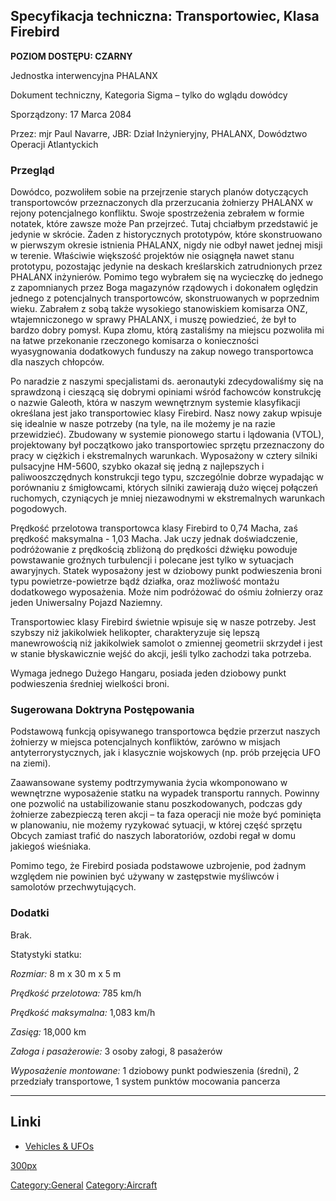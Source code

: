 ## Specyfikacja techniczna: Transportowiec, Klasa Firebird

**POZIOM DOSTĘPU: CZARNY**

Jednostka interwencyjna PHALANX

Dokument techniczny, Kategoria Sigma – tylko do wglądu dowódcy

Sporządzony: 17 Marca 2084

Przez: mjr Paul Navarre, JBR: Dział Inżynieryjny, PHALANX, Dowództwo
Operacji Atlantyckich

### Przegląd

Dowódco, pozwoliłem sobie na przejrzenie starych planów dotyczących
transportowców przeznaczonych dla przerzucania żołnierzy PHALANX w
rejony potencjalnego konfliktu. Swoje spostrzeżenia zebrałem w formie
notatek, które zawsze może Pan przejrzeć. Tutaj chciałbym przedstawić je
jedynie w skrócie. Żaden z historycznych prototypów, które skonstruowano
w pierwszym okresie istnienia PHALANX, nigdy nie odbył nawet jednej
misji w terenie. Właściwie większość projektów nie osiągnęła nawet stanu
prototypu, pozostając jedynie na deskach kreślarskich zatrudnionych
przez PHALANX inżynierów. Pomimo tego wybrałem się na wycieczkę do
jednego z zapomnianych przez Boga magazynów rządowych i dokonałem
oględzin jednego z potencjalnych transportowców, skonstruowanych w
poprzednim wieku. Zabrałem z sobą także wysokiego stanowiskiem komisarza
ONZ, wtajemniczonego w sprawy PHALANX, i muszę powiedzieć, że był to
bardzo dobry pomysł. Kupa złomu, którą zastaliśmy na miejscu pozwoliła
mi na łatwe przekonanie rzeczonego komisarza o konieczności
wyasygnowania dodatkowych funduszy na zakup nowego transportowca dla
naszych chłopców.

Po naradzie z naszymi specjalistami ds. aeronautyki zdecydowaliśmy się
na sprawdzoną i cieszącą się dobrymi opiniami wśród fachowców
konstrukcję o nazwie Galeoth, która w naszym wewnętrznym systemie
klasyfikacji określana jest jako transportowiec klasy Firebird. Nasz
nowy zakup wpisuje się idealnie w nasze potrzeby (na tyle, na ile możemy
je na razie przewidzieć). Zbudowany w systemie pionowego startu i
lądowania (VTOL), projektowany był początkowo jako transportowiec
sprzętu przeznaczony do pracy w ciężkich i ekstremalnych warunkach.
Wyposażony w cztery silniki pulsacyjne HM-5600, szybko okazał się jedną
z najlepszych i paliwooszczędnych konstrukcji tego typu, szczególnie
dobrze wypadając w porównaniu z śmigłowcami, których silniki zawierają
dużo więcej połączeń ruchomych, czyniących je mniej niezawodnymi w
ekstremalnych warunkach pogodowych.

Prędkość przelotowa transportowca klasy Firebird to 0,74 Macha, zaś
prędkość maksymalna - 1,03 Macha. Jak uczy jednak doświadczenie,
podróżowanie z prędkością zbliżoną do prędkości dźwięku powoduje
powstawanie groźnych turbulencji i polecane jest tylko w sytuacjach
awaryjnych. Statek wyposażony jest w dziobowy punkt podwieszenia broni
typu powietrze-powietrze bądź działka, oraz możliwość montażu
dodatkowego wyposażenia. Może nim podróżować do ośmiu żołnierzy oraz
jeden Uniwersalny Pojazd Naziemny.

Transportowiec klasy Firebird świetnie wpisuje się w nasze potrzeby.
Jest szybszy niż jakikolwiek helikopter, charakteryzuje się lepszą
manewrowością niż jakikolwiek samolot o zmiennej geometrii skrzydeł i
jest w stanie błyskawicznie wejść do akcji, jeśli tylko zachodzi taka
potrzeba.

Wymaga jednego Dużego Hangaru, posiada jeden dziobowy punkt podwieszenia
średniej wielkości broni.

### Sugerowana Doktryna Postępowania

Podstawową funkcją opisywanego transportowca będzie przerzut naszych
żołnierzy w miejsca potencjalnych konfliktów, zarówno w misjach
antyterrorystycznych, jak i klasycznie wojskowych (np. prób przejęcia
UFO na ziemi).

Zaawansowane systemy podtrzymywania życia wkomponowano w wewnętrzne
wyposażenie statku na wypadek transportu rannych. Powinny one pozwolić
na ustabilizowanie stanu poszkodowanych, podczas gdy żołnierze
zabezpieczą teren akcji – ta faza operacji nie może być pominięta w
planowaniu, nie możemy ryzykować sytuacji, w której część sprzętu Obcych
zamiast trafić do naszych laboratoriów, ozdobi regał w domu jakiegoś
wieśniaka.

Pomimo tego, że Firebird posiada podstawowe uzbrojenie, pod żadnym
względem nie powinien być używany w zastępstwie myśliwców i samolotów
przechwytujących.

### Dodatki

Brak.

Statystyki statku:

*Rozmiar:* 8 m x 30 m x 5 m

*Prędkość przelotowa:* 785 km/h

*Prędkość maksymalna:* 1,083 km/h

*Zasięg:* 18,000 km

*Załoga i pasażerowie:* 3 osoby załogi, 8 pasażerów

*Wyposażenie montowane:* 1 dziobowy punkt podwieszenia (średni), 2
przedziały transportowe, 1 system punktów mocowania pancerza

------------------------------------------------------------------------

## Linki

- [Vehicles & UFOs](Vehicles_&_UFOs "wikilink")

[300px](image:Drop_firebird.jpg "wikilink")

[Category:General](Category:General "wikilink")
[Category:Aircraft](Category:Aircraft "wikilink")